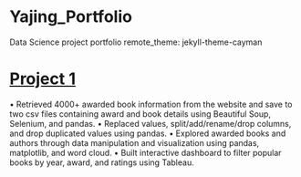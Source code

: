 # Yajing_Portfolio
Data Science project portfolio
remote_theme: jekyll-theme-cayman

# [Project 1]()
•	Retrieved 4000+ awarded book information from the website and save to two csv files containing award and book details using Beautiful Soup, Selenium, and pandas.
•	Replaced values, split/add/rename/drop columns, and drop duplicated values using pandas.
•	Explored awarded books and authors through data manipulation and visualization using pandas, matplotlib, and word cloud.
•	Built interactive dashboard to filter popular books by year, award, and ratings using Tableau.
